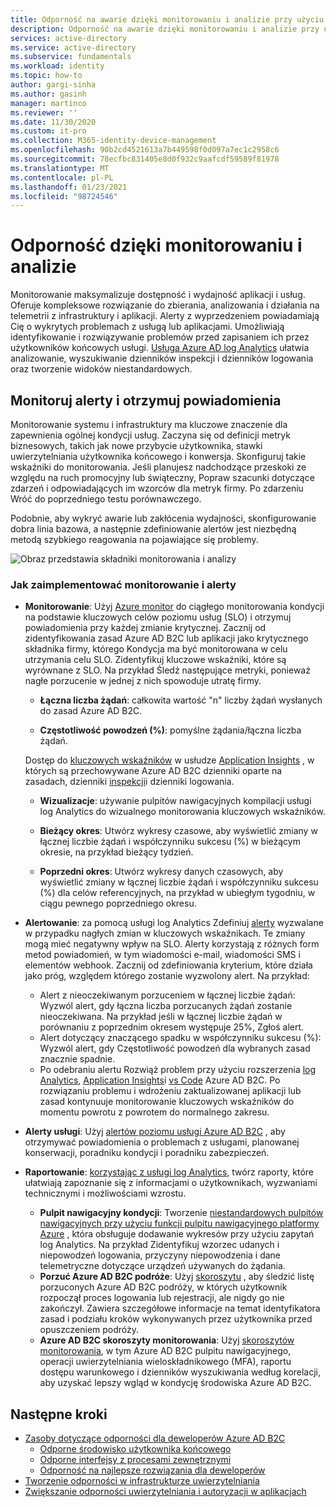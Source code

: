 ```yaml
---
title: Odporność na awarie dzięki monitorowaniu i analizie przy użyciu Azure AD B2C | Microsoft Docs
description: Odporność na awarie dzięki monitorowaniu i analizie przy użyciu Azure AD B2C
services: active-directory
ms.service: active-directory
ms.subservice: fundamentals
ms.workload: identity
ms.topic: how-to
author: gargi-sinha
ms.author: gasinh
manager: martinco
ms.reviewer: ''
ms.date: 11/30/2020
ms.custom: it-pro
ms.collection: M365-identity-device-management
ms.openlocfilehash: 90b2cd4521613a7b449598f0d097a7ec1c2958c6
ms.sourcegitcommit: 78ecfbc831405e8d0f932c9aafcdf59589f81978
ms.translationtype: MT
ms.contentlocale: pl-PL
ms.lasthandoff: 01/23/2021
ms.locfileid: "98724546"
---
```

# <a name="resilience-through-monitoring-and-analytics"></a>Odporność dzięki monitorowaniu i analizie

Monitorowanie maksymalizuje dostępność i wydajność aplikacji i usług. Oferuje kompleksowe rozwiązanie do zbierania, analizowania i działania na telemetrii z infrastruktury i aplikacji. Alerty z wyprzedzeniem powiadamiają Cię o wykrytych problemach z usługą lub aplikacjami. Umożliwiają identyfikowanie i rozwiązywanie problemów przed zapisaniem ich przez użytkowników końcowych usługi. [Usługa Azure AD log Analytics](https://azure.microsoft.com/services/monitor/?OCID=AID2100131_SEM_6d16332c03501fc9c1f46c94726d2264:G:s&ef_id=6d16332c03501fc9c1f46c94726d2264:G:s&msclkid=6d16332c03501fc9c1f46c94726d2264#features) ułatwia analizowanie, wyszukiwanie dzienników inspekcji i dzienników logowania oraz tworzenie widoków niestandardowych.

## <a name="monitor-and-get-notified-through-alerts"></a>Monitoruj alerty i otrzymuj powiadomienia

Monitorowanie systemu i infrastruktury ma kluczowe znaczenie dla zapewnienia ogólnej kondycji usług. Zaczyna się od definicji metryk biznesowych, takich jak nowe przybycie użytkownika, stawki uwierzytelniania użytkownika końcowego i konwersja. Skonfiguruj takie wskaźniki do monitorowania. Jeśli planujesz nadchodzące przeskoki ze względu na ruch promocyjny lub świąteczny, Popraw szacunki dotyczące zdarzeń i odpowiadających im wzorców dla metryk firmy. Po zdarzeniu Wróć do poprzedniego testu porównawczego.

Podobnie, aby wykryć awarie lub zakłócenia wydajności, skonfigurowanie dobra linia bazowa, a następnie zdefiniowanie alertów jest niezbędną metodą szybkiego reagowania na pojawiające się problemy.

![Obraz przedstawia składniki monitorowania i analizy](media/resilience-with-monitoring-alerting/monitoring-analytics-architecture.png)

### <a name="how-to-implement-monitoring-and-alerting"></a>Jak zaimplementować monitorowanie i alerty

- **Monitorowanie**: Użyj [Azure monitor](../../active-directory-b2c/azure-monitor.md) do ciągłego monitorowania kondycji na podstawie kluczowych celów poziomu usług (SLO) i otrzymuj powiadomienia przy każdej zmianie krytycznej. Zacznij od zidentyfikowania zasad Azure AD B2C lub aplikacji jako krytycznego składnika firmy, którego Kondycja ma być monitorowana w celu utrzymania celu SLO. Zidentyfikuj kluczowe wskaźniki, które są wyrównane z SLO.
Na przykład Śledź następujące metryki, ponieważ nagłe porzucenie w jednej z nich spowoduje utratę firmy.

  - **Łączna liczba żądań**: całkowita wartość "n" liczby żądań wysłanych do zasad Azure AD B2C.

  - **Częstotliwość powodzeń (%)**: pomyślne żądania/łączna liczba żądań.

  Dostęp do [kluczowych wskaźników](../../active-directory-b2c/view-audit-logs.md) w usłudze [Application Insights](../../active-directory-b2c/analytics-with-application-insights.md) , w których są przechowywane Azure AD B2C dzienniki oparte na zasadach, dzienniki [inspekcji](../../active-directory-b2c/analytics-with-application-insights.md)i dzienniki logowania.  

   - **Wizualizacje**: używanie pulpitów nawigacyjnych kompilacji usługi log Analytics do wizualnego monitorowania kluczowych wskaźników.

   - **Bieżący okres**: Utwórz wykresy czasowe, aby wyświetlić zmiany w łącznej liczbie żądań i współczynniku sukcesu (%) w bieżącym okresie, na przykład bieżący tydzień.

   - **Poprzedni okres**: Utwórz wykresy danych czasowych, aby wyświetlić zmiany w łącznej liczbie żądań i współczynniku sukcesu (%) dla celów referencyjnych, na przykład w ubiegłym tygodniu, w ciągu pewnego poprzedniego okresu.

- **Alertowanie**: za pomocą usługi log Analytics Zdefiniuj [alerty](../../azure-monitor/platform/alerts-log.md) wyzwalane w przypadku nagłych zmian w kluczowych wskaźnikach. Te zmiany mogą mieć negatywny wpływ na SLO. Alerty korzystają z różnych form metod powiadomień, w tym wiadomości e-mail, wiadomości SMS i elementów webhook. Zacznij od zdefiniowania kryterium, które działa jako próg, względem którego zostanie wyzwolony alert. Na przykład:
  - Alert z nieoczekiwanym porzuceniem w łącznej liczbie żądań: Wyzwól alert, gdy łączna liczba porzucanych żądań zostanie nieoczekiwana. Na przykład jeśli w łącznej liczbie żądań w porównaniu z poprzednim okresem występuje 25%, Zgłoś alert.  
  - Alert dotyczący znaczącego spadku w współczynniku sukcesu (%): Wyzwól alert, gdy Częstotliwość powodzeń dla wybranych zasad znacznie spadnie.
  - Po odebraniu alertu Rozwiąż problem przy użyciu rozszerzenia [log Analytics](../reports-monitoring/howto-install-use-log-analytics-views.md), [Application Insights](../../active-directory-b2c/troubleshoot-with-application-insights.md)i [vs Code](https://marketplace.visualstudio.com/items?itemName=AzureADB2CTools.aadb2c) Azure AD B2C. Po rozwiązaniu problemu i wdrożeniu zaktualizowanej aplikacji lub zasad kontynuuje monitorowanie kluczowych wskaźników do momentu powrotu z powrotem do normalnego zakresu.

- **Alerty usługi**: Użyj [alertów poziomu usługi Azure AD B2C](../../service-health/service-health-overview.md) , aby otrzymywać powiadomienia o problemach z usługami, planowanej konserwacji, poradniku kondycji i poradniku zabezpieczeń.

- **Raportowanie**: [korzystając z usługi log Analytics](../reports-monitoring/howto-integrate-activity-logs-with-log-analytics.md), twórz raporty, które ułatwiają zapoznanie się z informacjami o użytkownikach, wyzwaniami technicznymi i możliwościami wzrostu.
  - **Pulpit nawigacyjny kondycji**: Tworzenie [niestandardowych pulpitów nawigacyjnych przy użyciu funkcji pulpitu nawigacyjnego platformy Azure](../../azure-monitor/learn/tutorial-app-dashboards.md) , która obsługuje dodawanie wykresów przy użyciu zapytań log Analytics. Na przykład Zidentyfikuj wzorzec udanych i niepowodzeń logowania, przyczyny niepowodzenia i dane telemetryczne dotyczące urządzeń używanych do żądania.
  - **Porzuć Azure AD B2C podróże**: Użyj [skoroszytu](https://github.com/azure-ad-b2c/siem#list-of-abandon-journeys) , aby śledzić listę porzuconych Azure AD B2C podróży, w których użytkownik rozpoczął proces logowania lub rejestracji, ale nigdy go nie zakończył. Zawiera szczegółowe informacje na temat identyfikatora zasad i podziału kroków wykonywanych przez użytkownika przed opuszczeniem podróży.
  - **Azure AD B2C skoroszyty monitorowania**: Użyj [skoroszytów monitorowania](https://github.com/azure-ad-b2c/siem), w tym Azure AD B2C pulpitu nawigacyjnego, operacji uwierzytelniania wieloskładnikowego (MFA), raportu dostępu warunkowego i dzienników wyszukiwania według korelacji, aby uzyskać lepszy wgląd w kondycję środowiska Azure AD B2C.
  
## <a name="next-steps"></a>Następne kroki

- [Zasoby dotyczące odporności dla deweloperów Azure AD B2C](resilience-b2c.md)
  - [Odporne środowisko użytkownika końcowego](resilient-end-user-experience.md)
  - [Odporne interfejsy z procesami zewnętrznymi](resilient-external-processes.md)
  - [Odporność na najlepsze rozwiązania dla deweloperów](resilience-b2c-developer-best-practices.md)
- [Tworzenie odporności w infrastrukturze uwierzytelniania](resilience-in-infrastructure.md)
- [Zwiększanie odporności uwierzytelniania i autoryzacji w aplikacjach](resilience-app-development-overview.md)
